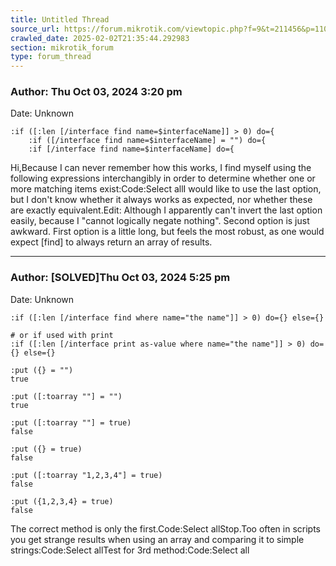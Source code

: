 ```yaml
---
title: Untitled Thread
source_url: https://forum.mikrotik.com/viewtopic.php?f=9&t=211456&p=1101229#p1101229
crawled_date: 2025-02-02T21:35:44.292983
section: mikrotik_forum
type: forum_thread
---
```


### Author: Thu Oct 03, 2024 3:20 pm
Date: Unknown

```
:if ([:len [/interface find name=$interfaceName]] > 0) do={
    :if ([/interface find name=$interfaceName] = "") do={
    :if [/interface find name=$interfaceName] do={
```

Hi,Because I can never remember how this works, I find myself using the following expressions interchangibly in order to determine whether one or more matching items exist:Code:Select allI would like to use the last option, but I don't know whether it always works as expected, nor whether these are exactly equivalent.Edit: Although I apparently can't invert the last option easily, because I "cannot logically negate nothing". Second option is just awkward. First option is a little long, but feels the most robust, as one would expect [find] to always return an array of results.


---
### Author: [SOLVED]Thu Oct 03, 2024 5:25 pm
Date: Unknown

```
:if ([:len [/interface find where name="the name"]] > 0) do={} else={}

# or if used with print
:if ([:len [/interface print as-value where name="the name"]] > 0) do={} else={}
```

```
:put ({} = "")
true

:put ([:toarray ""] = "")
true
```

```
:put ([:toarray ""] = true)
false

:put ({} = true)
false

:put ([:toarray "1,2,3,4"] = true)
false

:put ({1,2,3,4} = true)
false
```

The correct method is only the first.Code:Select allStop.Too often in scripts you get strange results when using an array and comparing it to simple strings:Code:Select allTest for 3rd method:Code:Select all

